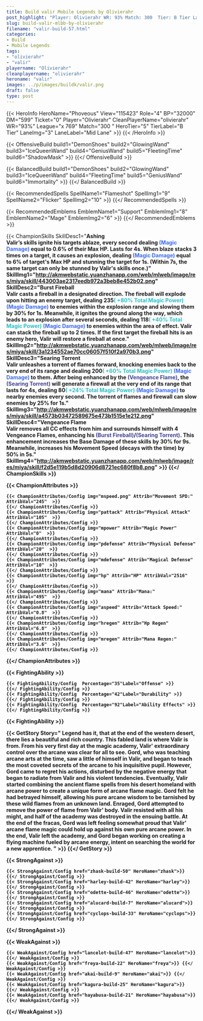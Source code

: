```yaml
---
title: Build valir Mobile Legends by Olivierahr
post_highlight: "Player: Olivierahr WR: 93% Match: 300  Tier: B Tier Lane: Mid Lane"
slug: build-valir-mlbb-by-olivierahr
filename: "valir-build-57.html"
categories: 
- Build 
- Mobile Legends
tags: 
- "olivierahr"
- "valir"
playername: "Olivierahr"
cleanplayername: "olivierahr"
heroname: "valir"
images: ../p/images/buildk/valir.png
draft: false
type: post
---
```


{{< HeroInfo HeroName="Phoveous" View="115423" Role="4" BP="32000" DM="599" Ticket="0" Player="Olivierahr" CleanPlayerName="olivierahr" WR="93%" League="x 769" Match="300 " HeroTier="5" TierLabel="B Tier" LaneImg="3" LaneLabel="Mid Lane" >}} {{< /HeroInfo >}}
 
{{< OffensiveBuild build1="DemonShoes"  build2="GlowingWand" build3="IceQueenWand" build4="GeniusWand" build5="FleetingTime" build6="ShadowMask" >}} {{</ OffensiveBuild >}}  

{{< BalancedBuild build1="DemonShoes"  build2="GlowingWand" build3="IceQueenWand" build4="FleetingTime" build5="GeniusWand" build6="Immortality" >}} {{</ BalancedBuild >}}  

{{< RecommendedSpells SpellName1="Flameshot" SpellImg1="9" SpellName2="Flicker" SpellImg2="10" >}} {{</ RecommendedSpells >}}   

{{< RecommendedEmblems EmblemName1="Support" EmblemImg1="8" EmblemName2="Mage" EmblemImg2="6" >}} {{</ RecommendedEmblems >}}   

{{< ChampionSkills SkillDesc1="<b>Ashing<br>Valir&rsquo;s skills ignite his targets ablaze, every second dealing <font color='#3B69FF'>(Magic Damage)</font> equal to 0.6% of their Max HP. Lasts for 4s. When blaze stacks 3 times on a target, it causes an explosion, dealing <font color='#3B69FF'>(Magic Damage)</font> equal to 6% of target's Max HP and stunning the target for 1s. (Within 7s, the same target can only be stunned by Valir's skills once.)" SkillImg1="http://akmwebstatic.yuanzhanapp.com/web/mlweb/image/res/miya/skill/443003ae2317eedb972a3beb8e452b02.png"  SkillDesc2="<b>Burst Fireball<br>Valir casts a fireball in a designated direction. The fireball will explode upon hitting an enemy target, dealing 235<font color='#27C0C7'>( +80% Total Magic Power)</font> <font color='#3B69FF'>(Magic Damage)</font> to enemies within the explosion range and slowing them by 30% for 1s. Meanwhile, it ignites the ground along the way, which leads to an explosion after several seconds, dealing 118<font color='#27C0C7'>( +40% Total Magic Power)</font> <font color='#3B69FF'>(Magic Damage)</font> to enemies within the area of effect. Valir can stack the fireball up to 2 times. If the first target the fireball hits is an enemy hero, Valir will restore a fireball at once." SkillImg2="http://akmwebstatic.yuanzhanapp.com/web/mlweb/image/res/miya/skill/3a1234552ae70cc06057f510f2a970b3.png"  SkillDesc3="<b>Searing Torrent<br>Valir unleashes a torrent of flames forward, knocking enemies back to the very end of its range and dealing 200<font color='#27C0C7'>( +60% Total Magic Power)</font> <font color='#3B69FF'>(Magic Damage)</font> to them. After being enhanced by the <font color='#404495'>(Vengeance Flame)</font>, the <font color='#404495'>(Searing Torrent)</font> will generate a firewall at the very end of its range that lasts for 4s, dealing 80<font color='#27C0C7'>( +24% Total Magic Power)</font> <font color='#3B69FF'>(Magic Damage)</font> to nearby enemies every second. The torrent of flames and firewall can slow enemies by 25% for 1s." SkillImg3="http://akmwebstatic.yuanzhanapp.com/web/mlweb/image/res/miya/skill/a4573b03472589675e473b1515e1e212.png"  SkillDesc4="<b>Vengeance Flame<br>Valir removes all CC effects from him and surrounds himself with 4 Vengeance Flames, enhancing his <font color='#404495'>(Burst Fireball)</font>/<font color='#404495'>(Searing Torrent)</font>. This enhancement increases the Base Damage of these skills by 30% for 9s. Meanwhile, increases his Movement Speed (decays with the time) by 50% in 5s." SkillImg4="http://akmwebstatic.yuanzhanapp.com/web/mlweb/image/res/miya/skill/f2d5e119b5d8d20906d8721ec680f8b8.png"  >}} {{</ ChampionSkills >}}
	

{{< ChampionAttributes >}}

	{{< ChampionAttributes/Config img="mspeed.png" Attrib="Movement SPD:" AttribVal="245"  >}} 
	{{</ ChampionAttributes/Config >}}
	{{< ChampionAttributes/Config img="pattack" Attrib="Physical Attack" AttribVal="105"  >}} 
	{{</ ChampionAttributes/Config >}}
	{{< ChampionAttributes/Config img="mpower" Attrib="Magic Power" AttribVal="0"  >}} 
	{{</ ChampionAttributes/Config >}}
	{{< ChampionAttributes/Config img="pdefense" Attrib="Physical Defense" AttribVal="20"  >}} 
	{{</ ChampionAttributes/Config >}}
	{{< ChampionAttributes/Config img="mdefense" Attrib="Magical Defense" AttribVal="10"  >}} 
	{{</ ChampionAttributes/Config >}}
	{{< ChampionAttributes/Config img="hp" Attrib="HP" AttribVal="2516"  >}} 
	{{</ ChampionAttributes/Config >}}
	{{< ChampionAttributes/Config img="mana" Attrib="Mana:" AttribVal="495"  >}} 
	{{</ ChampionAttributes/Config >}}
	{{< ChampionAttributes/Config img="aspeed" Attrib="Attack Speed:" AttribVal="0.8"  >}} 
	{{</ ChampionAttributes/Config >}}
	{{< ChampionAttributes/Config img="hregen" Attrib="Hp Regen" AttribVal="6.8"  >}} 
	{{</ ChampionAttributes/Config >}}
	{{< ChampionAttributes/Config img="mregen" Attrib="Mana Regen:" AttribVal="3.6"  >}} 
	{{</ ChampionAttributes/Config >}}
	
	
{{</ ChampionAttributes >}}


{{< FightingAbility >}}

	{{< FightingAbility/Config  Percentage="35"Label="Offense" >}} 
	{{</ FightingAbility/Config >}}		
	{{< FightingAbility/Config  Percentage="42"Label="Durability" >}} 
	{{</ FightingAbility/Config >}}
	{{< FightingAbility/Config  Percentage="92"Label="Ability Effects" >}} 
	{{</ FightingAbility/Config >}}
	
{{< FightingAbility >}}

{{< GetStory Story=" Legend has it, that at the end of the western desert, there lies a beautiful and rich country. This fabled land is where Valir is from. From his very first day at the magic academy, Valir' extraordinary control over the arcane was clear for all to see. Gord, who was teaching arcane arts at the time, saw a little of himself in Valir, and began to teach the most coveted secrets of the arcane to his inquisitive pupil. However, Gord came to regret his actions, disturbed by the negative energy that began to radiate from Valir and his violent tendencies. Eventually, Valir started combining the ancient flame spells from his desert homeland with arcane power to create a unique form of arcane flame magic. Gord felt he had betrayed himself, allowing his pure arcane wisdom to be tarnished by these wild flames from an unknown land. Enraged, Gord attempted to remove the power of flame from Valir' body. Valir resisted with all his might, and half of the academy was destroyed in the ensuing battle. At the end of the fracas, Gord was left feeling somewhat proud that Valir' arcane flame magic could hold up against his own pure arcane power. In the end, Valir left the academy, and Gord began working on creating a flying machine fueled by arcane energy, intent on searching the world for a new apprentice. " >}}  {{</ GetStory >}}

{{< StrongAgainst >}}

	{{< StrongAgainst/Config href="zhask-build-50" HeroName="zhask">}} {{</ StrongAgainst/Config >}}
	{{< StrongAgainst/Config href="harley-build-42" HeroName="harley">}} {{</ StrongAgainst/Config >}}
	{{< StrongAgainst/Config href="odette-build-46" HeroName="odette">}} {{</ StrongAgainst/Config >}}
	{{< StrongAgainst/Config href="alucard-build-7" HeroName="alucard">}} {{</ StrongAgainst/Config >}}
	{{< StrongAgainst/Config href="cyclops-build-33" HeroName="cyclops">}} {{</ StrongAgainst/Config >}}
	
{{</ StrongAgainst >}}

{{< WeakAgainst >}}

	{{< WeakAgainst/Config href="lancelot-build-47" HeroName="lancelot">}} {{</ WeakAgainst/Config >}}
	{{< WeakAgainst/Config href="freya-build-22" HeroName="freya">}} {{</ WeakAgainst/Config >}}
	{{< WeakAgainst/Config href="akai-build-9" HeroName="akai">}} {{</ WeakAgainst/Config >}}
	{{< WeakAgainst/Config href="kagura-build-25" HeroName="kagura">}} {{</ WeakAgainst/Config >}}
	{{< WeakAgainst/Config href="hayabusa-build-21" HeroName="hayabusa">}} {{</ WeakAgainst/Config >}}
	
{{</ WeakAgainst >}}
